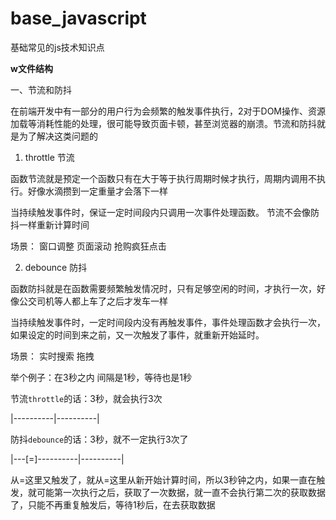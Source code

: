 # base_javascript
基础常见的js技术知识点

**w文件结构**

一、节流和防抖

在前端开发中有一部分的用户行为会频繁的触发事件执行，2对于DOM操作、资源加载等消耗性能的处理，很可能导致页面卡顿，甚至浏览器的崩溃。节流和防抖就是为了解决这类问题的

1. throttle 节流

函数节流就是预定一个函数只有在大于等于执行周期时候才执行，周期内调用不执行。好像水滴攒到一定重量才会落下一样

当持续触发事件时，保证一定时间段内只调用一次事件处理函数。 节流不会像防抖一样重新计算时间

场景：
  窗口调整
  页面滚动
  抢购疯狂点击

2. debounce 防抖

函数防抖就是在函数需要频繁触发情况时，只有足够空闲的时间，才执行一次，好像公交司机等人都上车了之后才发车一样

当持续触发事件时，一定时间段内没有再触发事件，事件处理函数才会执行一次，如果设定的时间到来之前，又一次触发了事件，就重新开始延时。

场景：
  实时搜索
  拖拽


举个例子：在3秒之内 间隔是1秒，等待也是1秒

节流`throttle`的话：3秒，就会执行3次

|----------|----------|

防抖`debounce`的话：3秒，就不一定执行3次了

|---[=]----------|----------|

从=这里又触发了，就从=这里从新开始计算时间，所以3秒钟之内，如果一直在触发，就可能第一次执行之后，获取了一次数据，就一直不会执行第二次的获取数据了，只能不再重复触发后，等待1秒后，在去获取数据